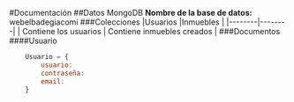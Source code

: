 #Documentación
##Datos MongoDB
**Nombre de la base de datos:** webelbadegiacomi
###Colecciones
|Usuarios |Inmuebles |
|--------|--------|
| Contiene los usuarios | Contiene inmuebles creados   |
###Documentos
####Usuario
``` javascript
	Usuario = {
		usuario: 
		contraseña: 
		email: 
	}
```